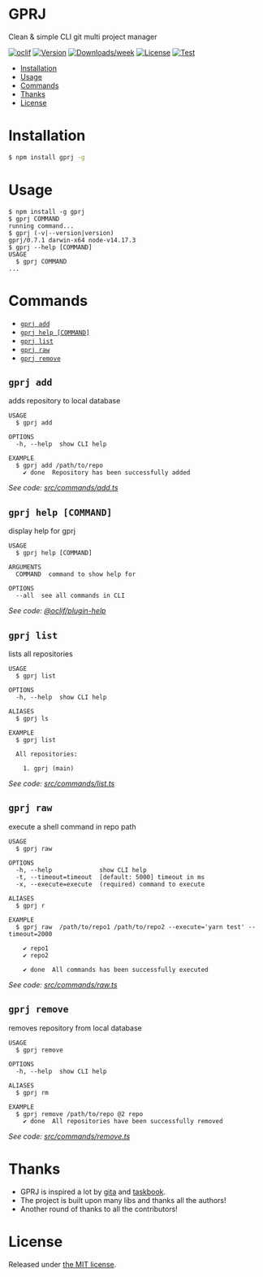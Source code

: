 GPRJ
====

Clean &amp; simple CLI git multi project manager

[![oclif](https://img.shields.io/badge/cli-oclif-brightgreen.svg)](https://oclif.io)
[![Version](https://img.shields.io/npm/v/gprj.svg)](https://npmjs.org/package/gprj)
[![Downloads/week](https://img.shields.io/npm/dw/gprj.svg)](https://npmjs.org/package/gprj)
[![License](https://img.shields.io/npm/l/gprj.svg)](https://github.com/dolfbarr/gprj/blob/master/package.json)
[![Test](https://github.com/dolfbarr/gprj/actions/workflows/push.yaml/badge.svg?branch=main&event=push)](https://github.com/dolfbarr/gprj/actions/workflows/push.yaml)

<!-- toc -->
* [Installation](#installation)
* [Usage](#usage)
* [Commands](#commands)
* [Thanks](#thanks)
* [License](#license)
<!-- tocstop -->

# Installation

```sh
$ npm install gprj -g
```

# Usage
<!-- usage -->
```sh-session
$ npm install -g gprj
$ gprj COMMAND
running command...
$ gprj (-v|--version|version)
gprj/0.7.1 darwin-x64 node-v14.17.3
$ gprj --help [COMMAND]
USAGE
  $ gprj COMMAND
...
```
<!-- usagestop -->
# Commands
<!-- commands -->
* [`gprj add`](#gprj-add)
* [`gprj help [COMMAND]`](#gprj-help-command)
* [`gprj list`](#gprj-list)
* [`gprj raw`](#gprj-raw)
* [`gprj remove`](#gprj-remove)

## `gprj add`

adds repository to local database

```
USAGE
  $ gprj add

OPTIONS
  -h, --help  show CLI help

EXAMPLE
  $ gprj add /path/to/repo
    ✔ done  Repository has been successfully added
```

_See code: [src/commands/add.ts](https://github.com/dolfbarr/gprj/blob/v0.7.1/src/commands/add.ts)_

## `gprj help [COMMAND]`

display help for gprj

```
USAGE
  $ gprj help [COMMAND]

ARGUMENTS
  COMMAND  command to show help for

OPTIONS
  --all  see all commands in CLI
```

_See code: [@oclif/plugin-help](https://github.com/oclif/plugin-help/blob/v3.2.2/src/commands/help.ts)_

## `gprj list`

lists all repositories

```
USAGE
  $ gprj list

OPTIONS
  -h, --help  show CLI help

ALIASES
  $ gprj ls

EXAMPLE
  $ gprj list

  All repositories:

    1. gprj (main)
```

_See code: [src/commands/list.ts](https://github.com/dolfbarr/gprj/blob/v0.7.1/src/commands/list.ts)_

## `gprj raw`

execute a shell command in repo path

```
USAGE
  $ gprj raw

OPTIONS
  -h, --help             show CLI help
  -t, --timeout=timeout  [default: 5000] timeout in ms
  -x, --execute=execute  (required) command to execute

ALIASES
  $ gprj r

EXAMPLE
  $ gprj raw  /path/to/repo1 /path/to/repo2 --execute='yarn test' --timeout=2000

    ✔ repo1
    ✔ repo2

    ✔ done  All commands has been successfully executed
```

_See code: [src/commands/raw.ts](https://github.com/dolfbarr/gprj/blob/v0.7.1/src/commands/raw.ts)_

## `gprj remove`

removes repository from local database

```
USAGE
  $ gprj remove

OPTIONS
  -h, --help  show CLI help

ALIASES
  $ gprj rm

EXAMPLE
  $ gprj remove /path/to/repo @2 repo
    ✔ done  All repositories have been successfully removed
```

_See code: [src/commands/remove.ts](https://github.com/dolfbarr/gprj/blob/v0.7.1/src/commands/remove.ts)_
<!-- commandsstop -->

# Thanks
- GPRJ is inspired a lot by [gita](https://github.com/nosarthur/gita) and [taskbook](https://github.com/klaussinani/taskbook).
- The project is built upon many libs and thanks all the authors!
- Another round of thanks to all the contributors!

# License

Released under [the MIT license](LICENSE).
